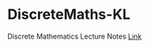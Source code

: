 # DiscreteMaths-KL
Discrete Mathematics Lecture Notes [Link](https://alejandratm.github.io/DiscreteMaths-KL/Clase1/)
